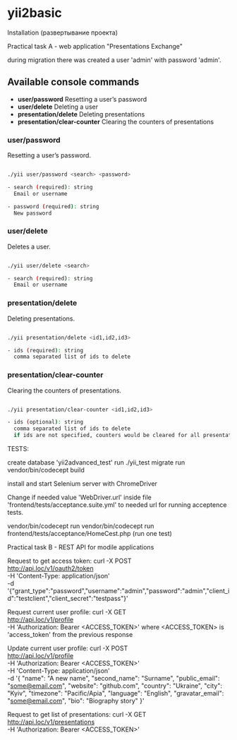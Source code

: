 # yii2basic

Installation (развертывание проекта)



Practical task A - web application "Presentations Exchange"

during migration there was created a user 'admin' with password 'admin'.





## Available console commands

- **user/password** Resetting a user’s password
- **user/delete** Deleting a user
- **presentation/delete** Deleting presentations
- **presentation/clear-counter** Clearing the counters of presentations

### user/password
Resetting a user’s password.

```sh

./yii user/password <search> <password>

- search (required): string
  Email or username

- password (required): string
  New password

```

### user/delete
Deletes a user.

```sh

./yii user/delete <search>

- search (required): string
  Email or username

```

### presentation/delete
Deleting presentations.

```sh

./yii presentation/delete <id1,id2,id3>

- ids (required): string
  comma separated list of ids to delete

```

### presentation/clear-counter
Clearing the counters of presentations.

```sh

./yii presentation/clear-counter <id1,id2,id3>

- ids (optional): string
  comma separated list of ids to delete
  if ids are not specified, counters would be cleared for all presentations

```



TESTS:

create database 'yii2advanced_test'
run ./yii_test migrate
run vendor/bin/codecept build

install and start Selenium server with ChromeDriver

Change if needed value 'WebDriver.url' inside file 'frontend/tests/acceptance.suite.yml' to needed url for running acceptence tests.

vendor/bin/codecept run
vendor/bin/codecept run frontend/tests/acceptance/HomeCest.php (run one test)




Practical task B - REST API for modile applications

Request to get access token:
curl -X POST \
  http://api.loc/v1/oauth2/token \
  -H 'Content-Type: application/json' \
  -d '{"grant_type":"password","username":"admin","password":"admin","client_id":"testclient","client_secret":"testpass"}'

Request current user profile:
curl -X GET \
  http://api.loc/v1/profile \
  -H 'Authorization: Bearer <ACCESS_TOKEN>'
where <ACCESS_TOKEN> is 'access_token' from the previous response

Update current user profile:
curl -X POST \
  http://api.loc/v1/profile \
  -H 'Authorization: Bearer <ACCESS_TOKEN>' \
  -H 'Content-Type: application/json' \
  -d '{
    "name": "A new name",
    "second_name": "Surname",
    "public_email": "some@email.com",
    "website": "github.com",
    "country": "Ukraine",
    "city": "Kyiv",
    "timezone": "Pacific/Apia",
    "language": "English",
    "gravatar_email": "some@email.com",
    "bio": "Biography story"
}'

Request to get list of presentations:
curl -X GET \
  http://api.loc/v1/presentations \
  -H 'Authorization: Bearer <ACCESS_TOKEN>'


